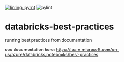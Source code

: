 [![linting: pylint](https://img.shields.io/badge/linting-pylint-yellowgreen)](https://github.com/pylint-dev/pylint)
![pylint](https://img.shields.io/badge/PyLint-6.43-orange?logo=python&logoColor=white)
# databricks-best-practices
running best practices from documentation

see documentation here: https://learn.microsoft.com/en-us/azure/databricks/notebooks/best-practices


